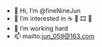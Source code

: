- 👋 Hi, I’m @fineNineJun
- 👀 I’m interested in ☕️ 🍵 🎞️ 🚵
- 🌱 I’m working hard
- 📫 mailto:jun_059@163.com

<!-- ![madneal's github stats](https://github-readme-stats.vercel.app/api?username=fineNineJun&show_icons=true&theme=dracula)
 -->
 
<!--  [![Top Langs](https://github-readme-stats.vercel.app/api/top-langs/?username=fineNineJun&layout=compact)](https://github.com/anuraghazra/github-readme-stats) -->
 
<!---
fineNineJun/fineNineJun is a ✨ special ✨ repository because its `README.md` (this file) appears on your GitHub profile.
You can click the Preview link to take a look at your changes.
--->
